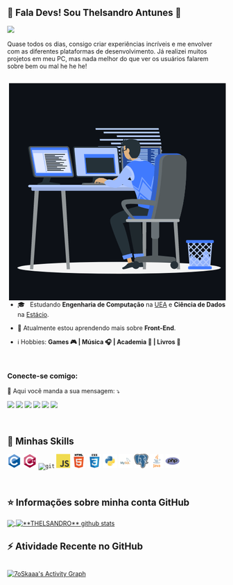 ## 👋 Fala Devs! Sou Thelsandro Antunes 👋

![](https://github.com/thelsandroantunes/)

Quase todos os dias, consigo criar experiências incríveis e me envolver com as diferentes plataformas de desenvolvimento. Já realizei muitos projetos em meu PC, mas nada melhor do que ver os usuários falarem sobre bem ou mal he he he!

<br>

<a href="https://www.linkedin.com/in/thelsandro-developer/">
  <img align="right" src="https://github.com/thelsandroantunes/I_liked_the_images/blob/main/gif/animation_500.gif" />
</a>

- 🎓 &nbsp; Estudando **Engenharia de Computação** na <a href="https://www1.uea.edu.br/">UEA</a> e **Ciência de Dados** na <a href="https://estacio.br/">Estácio</a>.

- 🌱 Atualmente estou aprendendo mais sobre **Front-End**.

- ℹ️ Hobbies: <b>Games 🎮 | Música 🎧 | Academia 🏃 | Livros 📖</b></p>

<br>

### Conecte-se comigo:

<p align="left">
  💌 Aqui você manda a sua mensagem: ⤵️
</p>

<p align="left">
  <a href="mailto:thelsandro.developer@gmail.com?subject=Vim do GitHub =D" alt="Gmail">
  <img src="https://img.shields.io/badge/-Gmail-FF0000?style=flat-square&labelColor=FF0000&logo=gmail&logoColor=white&link=thelsandro.developer@gmail.com" /></a>

  <a href="https://www.linkedin.com/in/thelsandro-developer/" alt="Linkedin">
  <img src="https://img.shields.io/badge/-Linkedin-0e76a8?style=flat-square&logo=Linkedin&logoColor=white&link=https://www.linkedin.com/in/thelsandro-developer/" /></a>

  <a href="https://api.whatsapp.com/send/?phone=5592991430765&text=Ol%C3%A1+Thelsandro!+Vamos+conversar+sobre+tecnologias+,+vagas+e+projetos+diversos&app_absent=0" alt="WhatsApp">
  <img src="https://img.shields.io/badge/-WhatsApp-25d366?style=flat-square&labelColor=25d366&logo=whatsapp&logoColor=white&link=https://bit.ly/3j70IKL"/></a>

  <a href="https://bit.ly/3udoR96" alt="Youtube">
  <img src="https://img.shields.io/badge/-YouTube-FF0000?style=flat-square&labelColor=FF0000&logo=youtube&logoColor=white&link=https://bit.ly/3udoR96"/></a>

  <a href="https://www.instagram.com/thelsandro.developer/" alt="Instagram">
  <img src="https://img.shields.io/badge/-Instagram-DF0174?style=flat-square&labelColor=DF0174&logo=instagram&logoColor=white&link=https://www.instagram.com/thelsandro.developer/"/></a>
  
  <a href="https://twitter.com/dev_thelsandro" alt="Twitter">
  <img src="https://img.shields.io/badge/-Twitter-1C9CEA?style=flat-square&labelColor=1C9CEA&logo=twitter&logoColor=white&link=https://twitter.com/dev_thelsandro/"/></a>
</p>  
<br>

## 🚀 Minhas Skills


<code><img height="32" src="https://raw.githubusercontent.com/devicons/devicon/master/icons/c/c-original.svg" alt="c"/></code>
<code><img height="32" src="https://raw.githubusercontent.com/devicons/devicon/master/icons/cplusplus/cplusplus-original.svg" alt="cpp"/></code>
<code><img height="32" src="https://raw.githubusercontent.com/jmnote/z-icons/master/svg/git.svg" alt="git"/></code>
<code><img height="32" src="https://raw.githubusercontent.com/github/explore/80688e429a7d4ef2fca1e82350fe8e3517d3494d/topics/javascript/javascript.png" alt="Javascript"/></code>
<code><img height="32" src="https://raw.githubusercontent.com/github/explore/80688e429a7d4ef2fca1e82350fe8e3517d3494d/topics/html/html.png" alt="HTML5"/></code>
<code><img height="32" src="https://raw.githubusercontent.com/github/explore/80688e429a7d4ef2fca1e82350fe8e3517d3494d/topics/css/css.png" alt="CSS"/></code>
<code><img height="32" src="https://raw.githubusercontent.com/github/explore/80688e429a7d4ef2fca1e82350fe8e3517d3494d/topics/python/python.png" alt="CSS"/></code>
<code><img height="32" src="https://raw.githubusercontent.com/github/explore/80688e429a7d4ef2fca1e82350fe8e3517d3494d/topics/mysql/mysql.png" alt="MySQL"/></code>
<code><img height="32" src="https://raw.githubusercontent.com/github/explore/80688e429a7d4ef2fca1e82350fe8e3517d3494d/topics/postgresql/postgresql.png" alt="PostegreSQL"/></code>
<code><img height="32" src="https://raw.githubusercontent.com/github/explore/80688e429a7d4ef2fca1e82350fe8e3517d3494d/topics/java/java.png" alt="Java"/></code>
<code><img height="32" src="https://raw.githubusercontent.com/github/explore/80688e429a7d4ef2fca1e82350fe8e3517d3494d/topics/php/php.png" alt="PHP"/></code>

<br>

## ⭐ Informações sobre minha conta GitHub

<a href="https://github.com/thelsandroantunes">
  <img align="center" src="https://github-readme-stats.vercel.app/api/top-langs/?username=thelsandroantunes&hide_langs_below=1" />
</a>

<a href="https://github.com/thelsandroantunes">
 <img align="center" src="https://github-readme-stats.vercel.app/api?username=thelsandroantunes&show_icons=true&line_height=27" alt="**THELSANDRO** github stats"/>
</a>

## ⚡ Atividade Recente no GitHub
  <br/>
   <a href="https://github.com/thelsandroantunes"><img alt="7oSkaaa's Activity Graph" src="https://activity-graph.herokuapp.com/graph?username=thelsandroantunes&custom_title=thelsandroantunes's%20Contribution%20Graph&theme=react-dark" /></a>
  <br/>


<br/>
